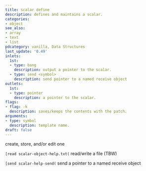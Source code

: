 ```yaml
---
title: scalar define
description: defines and maintains a scalar.
categories:
- object
see_also: 
- array
- text
- list
pdcategory: vanilla, Data Structures
last_update: '0.49'
inlets:
  1st:
  - type: bang
    description: output a pointer to the scalar.
  - type: send <symbol>
    description: send pointer to a named receive object
outlets:
  1st:
  - type: pointer
    description: a pointer to the scalar.
flags:
- flag: -k
  description: saves/keeps the contents with the patch.
arguments:
- type: symbol
  description: template name.
draft: false
---
```

create, store, and/or edit one

`[read scalar-object-help.txt(` read/write a file (TBW)

`[send scalar-help-send(` send a pointer to a named receive object
